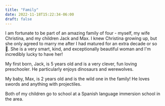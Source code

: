 ```yaml
---
title: "Family"
date: 2022-11-18T15:22:34-06:00
draft: false
---
```


I am fortunate to be part of an amazing family of four - myself, my wife Christina, and my children Jack and Max. I knew Christina growing up, but she only agreed to marry me after I had matured for an extra decade or so 🤣.  She is a very smart, kind, and exceptionally beautiful woman and I'm incredibly lucky to have her!

My first born, Jack, is 5 years old and is a very clever, fun loving preschooler. He particularly enjoys dinosaurs and werewolves.

My baby, Max, is 2 years old and is the wild one in the family! He loves swords and anything with projectiles.

Both of my children go to school at a Spanish language immersion school in the area.